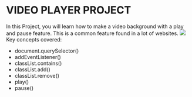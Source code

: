 # VIDEO PLAYER PROJECT
In this Project, you will learn how to make a video background with a play and pause feature.  This is a common feature found in a lot of websites.
![](https://www.freecodecamp.org/news/content/images/size/w1000/2021/03/video-1.png)
Key concepts covered:

* document.querySelector()<br>
* addEventListener()<br>
* classList.contains()<br>
* classList.add()<br>
* classList.remove()<br>
* play()<br>
* pause()<br>

